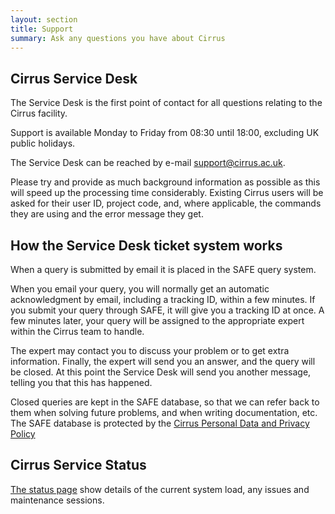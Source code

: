 ```yaml
---
layout: section
title: Support
summary: Ask any questions you have about Cirrus
---
```


## Cirrus Service Desk

The Service Desk is the first point of contact for all questions relating
to the Cirrus facility.

Support is available Monday to Friday from
08:30 until 18:00, excluding UK public holidays.

The Service Desk can be reached by e-mail [support@cirrus.ac.uk](mailto:support@cirrus.ac.uk).

Please try and provide as much background information as possible as this will
speed up the processing time considerably. Existing Cirrus users will be asked
for their user ID, project code, and, where applicable, the commands they are
using and the error message they get.

## How the Service Desk ticket system works

When a query is submitted by email it is placed in the SAFE query system.

When you email your query, you will normally get an automatic acknowledgment by
email, including a tracking ID, within a few minutes. If you submit your query
through SAFE, it will give you a tracking ID at once. A few minutes later,
your query will be assigned to the appropriate expert within the Cirrus team
to handle.

The expert may contact you to discuss your problem or to get extra information.
Finally, the expert will send you an answer, and the query will be closed. At
this point the Service Desk will send you another message, telling you that this has
happened.

Closed queries are kept in the SAFE database, so that we can refer back to them
when solving future problems, and when writing documentation, etc. The SAFE
database is protected by the
[Cirrus Personal Data and Privacy Policy](/about/policies/privacy.html)

## Cirrus Service Status

[The status page](/status) show details of the current system load, any issues and maintenance sessions.




